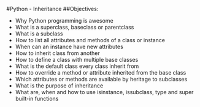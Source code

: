 #Python - Inheritance
##Objectives:
* Why Python programming is awesome
* What is a superclass, baseclass or parentclass
* What is a subclass
* How to list all attributes and methods of a class or instance
* When can an instance have new attributes
* How to inherit class from another
* How to define a class with multiple base classes
* What is the default class every class inherit from
* How to override a method or attribute inherited from the base class
* Which attributes or methods are available by heritage to subclasses
* What is the purpose of inheritance
* What are, when and how to use isinstance, issubclass, type and super built-in functions
